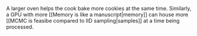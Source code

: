 ---
---

A larger oven helps the cook bake more cookies at the same time. Similarly, a GPU with more [[Memory is like a manuscript|memory]] can house more [[MCMC is feasibe compared to IID sampling|samples]] at a time being processed.